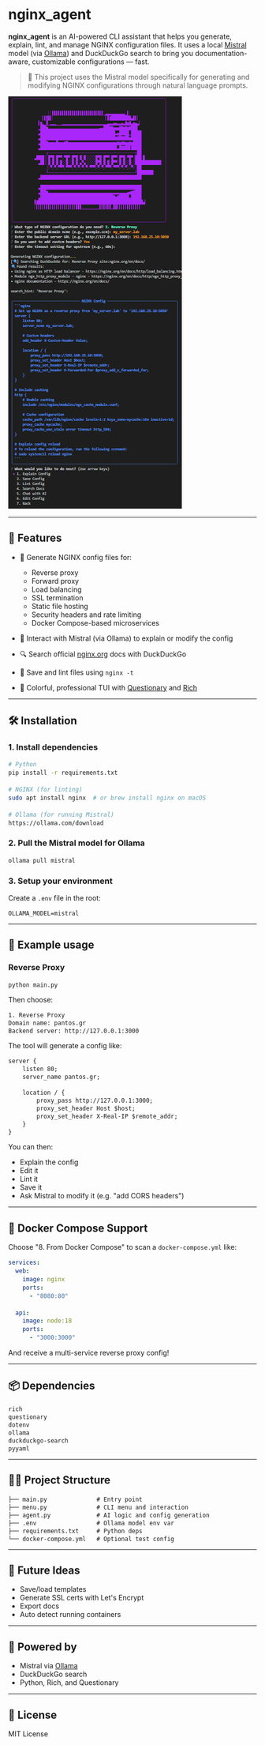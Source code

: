 # nginx_agent

**nginx_agent** is an AI-powered CLI assistant that helps you generate, explain, lint, and manage NGINX configuration files. It uses a local [Mistral](https://mistral.ai) model (via [Ollama](https://ollama.com)) and DuckDuckGo search to bring you documentation-aware, customizable configurations — fast.

> 🧠 This project uses the Mistral model specifically for generating and modifying NGINX configurations through natural language prompts.

![screenshot](screenshot.png)  <!-- optional preview -->

---

## 🚀 Features

- 🔧 Generate NGINX config files for:
  - Reverse proxy
  - Forward proxy
  - Load balancing
  - SSL termination
  - Static file hosting
  - Security headers and rate limiting
  - Docker Compose-based microservices

- 💬 Interact with Mistral (via Ollama) to explain or modify the config
- 🔍 Search official [nginx.org](https://nginx.org/en/docs/) docs with DuckDuckGo
- 💾 Save and lint files using `nginx -t`
- 📄 Colorful, professional TUI with [Questionary](https://github.com/tmbo/questionary) and [Rich](https://github.com/Textualize/rich)

---

## 🛠️ Installation

### 1. Install dependencies

```bash
# Python
pip install -r requirements.txt

# NGINX (for linting)
sudo apt install nginx  # or brew install nginx on macOS

# Ollama (for running Mistral)
https://ollama.com/download
```

### 2. Pull the Mistral model for Ollama
```bash
ollama pull mistral
```

### 3. Setup your environment
Create a `.env` file in the root:

```env
OLLAMA_MODEL=mistral
```

---

## 🧪 Example usage

### Reverse Proxy

```bash
python main.py
```
Then choose:
```
1. Reverse Proxy
Domain name: pantos.gr
Backend server: http://127.0.0.1:3000
```

The tool will generate a config like:

```nginx
server {
    listen 80;
    server_name pantos.gr;

    location / {
        proxy_pass http://127.0.0.1:3000;
        proxy_set_header Host $host;
        proxy_set_header X-Real-IP $remote_addr;
    }
}
```

You can then:
- Explain the config
- Edit it
- Lint it
- Save it
- Ask Mistral to modify it (e.g. "add CORS headers")

---

## 🐳 Docker Compose Support

Choose "8. From Docker Compose" to scan a `docker-compose.yml` like:

```yaml
services:
  web:
    image: nginx
    ports:
      - "8080:80"

  api:
    image: node:18
    ports:
      - "3000:3000"
```

And receive a multi-service reverse proxy config!

---

## 📦 Dependencies

```text
rich
questionary
dotenv
ollama
duckduckgo-search
pyyaml
```

---

## 🧑‍💻 Project Structure
```
├── main.py              # Entry point
├── menu.py              # CLI menu and interaction
├── agent.py             # AI logic and config generation
├── .env                 # Ollama model env var
├── requirements.txt     # Python deps
└── docker-compose.yml   # Optional test config
```

---

## 📣 Future Ideas
- Save/load templates
- Generate SSL certs with Let's Encrypt
- Export docs
- Auto detect running containers

---

## 🧠 Powered by
- Mistral via [Ollama](https://ollama.com)
- DuckDuckGo search
- Python, Rich, and Questionary

---

## 📜 License
MIT License

